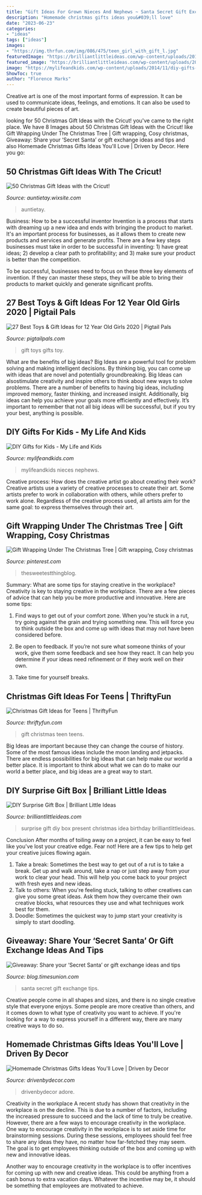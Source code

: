 ```yaml
---
title: "Gift Ideas For Grown Nieces And Nephews ~ Santa Secret Gift Exchange Tips"
description: "Homemade christmas gifts ideas you&#039;ll love"
date: "2023-06-23"
categories:
- "ideas"
tags: ["ideas"]
images:
- "https://img.thrfun.com/img/086/475/teen_girl_with_gift_l.jpg"
featuredImage: "https://brilliantlittleideas.com/wp-content/uploads/2017/12/surprise-gift-1.jpg"
featured_image: "https://brilliantlittleideas.com/wp-content/uploads/2017/12/surprise-gift-1.jpg"
image: "https://mylifeandkids.com/wp-content/uploads/2014/11/diy-gifts-for-kids.png"
ShowToc: true
author: "Florence Marks"
---
```



Creative art is one of the most important forms of expression. It can be used to communicate ideas, feelings, and emotions. It can also be used to create beautiful pieces of art.

	

		
looking for 50 Christmas Gift Ideas with the Cricut! you've came to the right place. We have 8 Images about 50 Christmas Gift Ideas with the Cricut! like Gift Wrapping Under The Christmas Tree | Gift wrapping, Cosy christmas, Giveaway: Share your ‘Secret Santa’ or gift exchange ideas and tips and also Homemade Christmas Gifts Ideas You&#039;ll Love | Driven by Decor. Here you go:
		
    
## 50 Christmas Gift Ideas With The Cricut!

<img loading=lazy src="https://static.wixstatic.com/media/3c19d7_00b0fda2598c49a0957a5b4c73e2b952~mv2_d_1774_1774_s_2.jpg" onerror="this.onerror=null;this.src='https://tse3.mm.bing.net/th?id=OIP.v6M7URT2fPQfAxbF6kiF0QHaHa&amp;pid=15.1';" alt="50 Christmas Gift Ideas with the Cricut!">

_Source: auntietay.wixsite.com_

>auntietay. 

	

Business: How to be a successful inventor
Invention is a process that starts with dreaming up a new idea and ends with bringing the product to market. It's an important process for businesses, as it allows them to create new products and services and generate profits.
There are a few key steps businesses must take in order to be successful in inventing: 1) have great ideas; 2) develop a clear path to profitability; and 3) make sure your product is better than the competition.

To be successful, businesses need to focus on these three key elements of invention. If they can master these steps, they will be able to bring their products to market quickly and generate significant profits.

    
## 27 Best Toys &amp; Gift Ideas For 12 Year Old Girls 2020 | Pigtail Pals

<img loading=lazy src="https://pigtailpals.com/wp-content/uploads/2018/11/Gifts-for-12-Year-Old-Girls.png" onerror="this.onerror=null;this.src='https://tse2.mm.bing.net/th?id=OIP.Gp7AsOQprCn1UzcKRhapxAHaMW&amp;pid=15.1';" alt="27 Best Toys &amp; Gift Ideas for 12 Year Old Girls 2020 | Pigtail Pals">

_Source: pigtailpals.com_

>gift toys gifts toy. 

	

What are the benefits of big ideas?
Big Ideas are a powerful tool for problem solving and making intelligent decisions. By thinking big, you can come up with ideas that are novel and potentially groundbreaking. Big Ideas can alsostimulate creativity and inspire others to think about new ways to solve problems.
There are a number of benefits to having big ideas, including improved memory, faster thinking, and increased insight. Additionally, big ideas can help you achieve your goals more efficiently and effectively. It’s important to remember that not all big ideas will be successful, but if you try your best, anything is possible.

    
## DIY Gifts For Kids - My Life And Kids

<img loading=lazy src="https://mylifeandkids.com/wp-content/uploads/2014/11/diy-gifts-for-kids.png" onerror="this.onerror=null;this.src='https://tse1.mm.bing.net/th?id=OIP.GZALWel_8IOFi-LSqqaYzQHaPJ&amp;pid=15.1';" alt="DIY Gifts for Kids - My Life and Kids">

_Source: mylifeandkids.com_

>mylifeandkids nieces nephews. 

	

Creative process: How does the creative artist go about creating their work?
Creative artists use a variety of creative processes to create their art. Some artists prefer to work in collaboration with others, while others prefer to work alone. Regardless of the creative process used, all artists aim for the same goal: to express themselves through their art.

    
## Gift Wrapping Under The Christmas Tree | Gift Wrapping, Cosy Christmas

<img loading=lazy src="https://i.pinimg.com/originals/29/e1/e2/29e1e241d6dbe8f1e741dc26f39580e2.jpg" onerror="this.onerror=null;this.src='https://tse3.mm.bing.net/th?id=OIP.z_6lX9yv6os3ZToPS14VwAHaLH&amp;pid=15.1';" alt="Gift Wrapping Under The Christmas Tree | Gift wrapping, Cosy christmas">

_Source: pinterest.com_

>thesweetestthingblog. 

	

Summary: What are some tips for staying creative in the workplace?
Creativity is key to staying creative in the workplace. There are a few pieces of advice that can help you be more productive and innovative. Here are some tips:
1. Find ways to get out of your comfort zone. When you’re stuck in a rut, try going against the grain and trying something new. This will force you to think outside the box and come up with ideas that may not have been considered before.

2. Be open to feedback. If you’re not sure what someone thinks of your work, give them some feedback and see how they react. It can help you determine if your ideas need refinement or if they work well on their own.

3. Take time for yourself breaks.

    
## Christmas Gift Ideas For Teens | ThriftyFun

<img loading=lazy src="https://img.thrfun.com/img/086/475/teen_girl_with_gift_l.jpg" onerror="this.onerror=null;this.src='https://tse2.mm.bing.net/th?id=OIP.eSDHJTP0c9PGuQMxeMbGOQHaE8&amp;pid=15.1';" alt="Christmas Gift Ideas for Teens | ThriftyFun">

_Source: thriftyfun.com_

>gift christmas teen teens. 

	

Big Ideas are important because they can change the course of history. Some of the most famous ideas include the moon landing and jetpacks. There are endless possibilities for big ideas that can help make our world a better place. It is important to think about what we can do to make our world a better place, and big ideas are a great way to start.

    
## DIY Surprise Gift Box | Brilliant Little Ideas

<img loading=lazy src="https://brilliantlittleideas.com/wp-content/uploads/2017/12/surprise-gift-1.jpg" onerror="this.onerror=null;this.src='https://tse4.mm.bing.net/th?id=OIP.sat0bN4x9jFUjkJ0-Xx23wHaLH&amp;pid=15.1';" alt="DIY Surprise Gift Box | Brilliant Little Ideas">

_Source: brilliantlittleideas.com_

>surprise gift diy box present christmas idea birthday brilliantlittleideas. 

	

Conclusion
After months of toiling away on a project, it can be easy to feel like you've lost your creative edge. Fear not! Here are a few tips to help get your creative juices flowing again.
1. Take a break: Sometimes the best way to get out of a rut is to take a break. Get up and walk around, take a nap or just step away from your work to clear your head. This will help you come back to your project with fresh eyes and new ideas.
2. Talk to others: When you're feeling stuck, talking to other creatives can give you some great ideas. Ask them how they overcame their own creative blocks, what resources they use and what techniques work best for them.
3. Doodle: Sometimes the quickest way to jump start your creativity is simply to start doodling.

    
## Giveaway: Share Your ‘Secret Santa’ Or Gift Exchange Ideas And Tips

<img loading=lazy src="https://blog.timesunion.com/savings/files/2013/12/santa.png" onerror="this.onerror=null;this.src='https://tse1.mm.bing.net/th?id=OIP.27eakM55ewMAxf68s_DABQAAAA&amp;pid=15.1';" alt="Giveaway: Share your ‘Secret Santa’ or gift exchange ideas and tips">

_Source: blog.timesunion.com_

>santa secret gift exchange tips. 

	

Creative people come in all shapes and sizes, and there is no single creative style that everyone enjoys. Some people are more creative than others, and it comes down to what type of creativity you want to achieve. If you're looking for a way to express yourself in a different way, there are many creative ways to do so.

    
## Homemade Christmas Gifts Ideas You&#039;ll Love | Driven By Decor

<img loading=lazy src="https://1.bp.blogspot.com/-PvvreLa32_I/UL-GUBE5UoI/AAAAAAAANL0/dV8qtYYBwfY/s1600/Homemade+Holiday+gift+ideas+low+res.jpg" onerror="this.onerror=null;this.src='https://tse2.mm.bing.net/th?id=OIP.Fg2jRv0wufv9JENk1Sfh4gHaKJ&amp;pid=15.1';" alt="Homemade Christmas Gifts Ideas You&#039;ll Love | Driven by Decor">

_Source: drivenbydecor.com_

>drivenbydecor adore. 

	

Creativity in the workplace
A recent study has shown that creativity in the workplace is on the decline. This is due to a number of factors, including the increased pressure to succeed and the lack of time to truly be creative. However, there are a few ways to encourage creativity in the workplace.
One way to encourage creativity in the workplace is to set aside time for brainstorming sessions. During these sessions, employees should feel free to share any ideas they have, no matter how far-fetched they may seem. The goal is to get employees thinking outside of the box and coming up with new and innovative ideas.

Another way to encourage creativity in the workplace is to offer incentives for coming up with new and creative ideas. This could be anything from a cash bonus to extra vacation days. Whatever the incentive may be, it should be something that employees are motivated to achieve.

